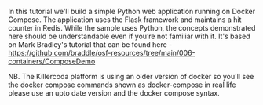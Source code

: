 In this tutorial we'll build a simple Python web application running on Docker Compose. The application uses the Flask framework and maintains a hit counter in Redis. While the sample uses Python, the concepts demonstrated here should be understandable even if you’re not familiar with it. It's based on Mark Bradley's tutorial that can be found here - https://github.com/braddle/osf-resources/tree/main/006-containers/ComposeDemo

NB. The Killercoda platform is using an older version of docker so you'll see the docker compose commands shown as docker-compose in real life please use an upto date version and the docker compose syntax.